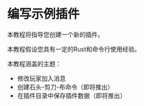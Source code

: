 # 编写示例插件
本教程将指导您创建一个新的插件。

本教程假设您具有一定的Rust和命令行使用经验。

本教程涵盖的主题：
- 修改玩家加入消息
- 创建石头-剪刀-布命令（即将推出）
- 在插件目录中保存插件数据（即将推出） 